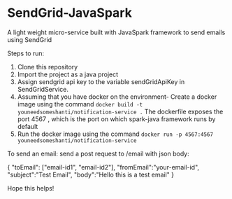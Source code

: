 # SendGrid-JavaSpark
A light weight micro-service built with JavaSpark framework to send emails using SendGrid 

Steps to run:
1) Clone this repository
2) Import the project as a java project
3) Assign sendgrid api key to the variable sendGridApiKey in SendGridService.
3) Assuming that you have docker on the environment- Create a docker image using the command `docker build -t youneedsomeshanti/notification-service .`
 The dockerfile exposes the port 4567 , which is the port on which spark-java framework runs by default
4) Run the docker image using the command `docker run -p 4567:4567 youneedsomeshanti/notification-service`


To send an email:
send a post request to /email with json body:

{
"toEmail": ["email-id1", "email-id2"],
"fromEmail":"your-email-id",
"subject":"Test Email",
"body":"Hello this is a test email"
}

Hope this helps!

